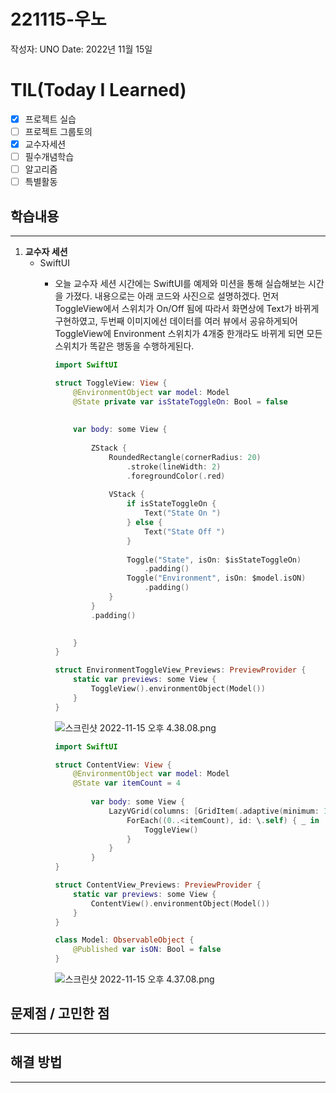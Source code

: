 # 221115-우노

작성자: UNO
Date: 2022년 11월 15일

# TIL(Today I Learned)

- [x]  프로젝트 실습
- [ ]  프로젝트 그룹토의
- [x]  교수자세션
- [ ]  필수개념학습
- [ ]  알고리즘
- [ ]  특별활동

## 학습내용

---

1. **교수자 세션**
    - SwiftUI
        - 오늘 교수자 세션 시간에는 SwiftUI를 예제와 미션을 통해 실습해보는 시간을 가졌다. 내용으로는 아래 코드와 사진으로 설명하겠다. 먼저 ToggleView에서 스위치가 On/Off 됨에 따라서 화면상에 Text가 바뀌게 구현하였고, 두번째 이미지에선 데이터를 여러 뷰에서 공유하게되어 ToggleView에 Environment 스위치가 4개중 한개라도 바뀌게 되면 모든 스위치가 똑같은 행동을 수행하게된다.
            
            ```swift
            import SwiftUI
            
            struct ToggleView: View {
                @EnvironmentObject var model: Model
                @State private var isStateToggleOn: Bool = false
                
                
                var body: some View {
                    
                    ZStack {
                        RoundedRectangle(cornerRadius: 20)
                            .stroke(lineWidth: 2)
                            .foregroundColor(.red)
                        
                        VStack {
                            if isStateToggleOn {
                                Text("State On ")
                            } else {
                                Text("State Off ")
                            }
                            
                            Toggle("State", isOn: $isStateToggleOn)
                                .padding()
                            Toggle("Environment", isOn: $model.isON)
                                .padding()
                        }
                    }
                    .padding()
            
                    
                }
            }
            
            struct EnvironmentToggleView_Previews: PreviewProvider {
                static var previews: some View {
                    ToggleView().environmentObject(Model())
                }
            }
            ```
            
            ![스크린샷 2022-11-15 오후 4.38.08.png](221115-%E1%84%8B%E1%85%AE%E1%84%82%E1%85%A9%2082658889e35648d2a912aa3a50a029b9/%25E1%2584%2589%25E1%2585%25B3%25E1%2584%258F%25E1%2585%25B3%25E1%2584%2585%25E1%2585%25B5%25E1%2586%25AB%25E1%2584%2589%25E1%2585%25A3%25E1%2586%25BA_2022-11-15_%25E1%2584%258B%25E1%2585%25A9%25E1%2584%2592%25E1%2585%25AE_4.38.08.png)
            
            ```swift
            import SwiftUI
            
            struct ContentView: View {
                @EnvironmentObject var model: Model
                @State var itemCount = 4
                    
                    var body: some View {
                        LazyVGrid(columns: [GridItem(.adaptive(minimum: 150))]) {
                            ForEach((0..<itemCount), id: \.self) { _ in
                                ToggleView()
                            }
                        }
                    }
            }
            
            struct ContentView_Previews: PreviewProvider {
                static var previews: some View {
                    ContentView().environmentObject(Model())
                }
            }
            ```
            
            ```swift
            class Model: ObservableObject {
                @Published var isON: Bool = false
            }
            ```
            
            ![스크린샷 2022-11-15 오후 4.37.08.png](221115-%E1%84%8B%E1%85%AE%E1%84%82%E1%85%A9%2082658889e35648d2a912aa3a50a029b9/%25E1%2584%2589%25E1%2585%25B3%25E1%2584%258F%25E1%2585%25B3%25E1%2584%2585%25E1%2585%25B5%25E1%2586%25AB%25E1%2584%2589%25E1%2585%25A3%25E1%2586%25BA_2022-11-15_%25E1%2584%258B%25E1%2585%25A9%25E1%2584%2592%25E1%2585%25AE_4.37.08.png)
            

## 문제점 / 고민한 점

---

## 해결 방법

---